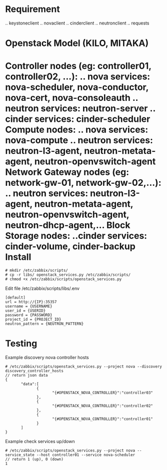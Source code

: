 Requirement
============
.. keystoneclient
.. novaclient
.. cinderclient
.. neutronclient
.. requests

Openstack Model (KILO, MITAKA)
================
Controller nodes (eg: controller01, controller02, ...):
.. nova services: nova-scheduler, nova-conductor, nova-cert, nova-consoleauth
.. neutron services: neutron-server
.. cinder services: cinder-scheduler
Compute nodes:
.. nova services: nova-compute
.. neutron services: neutron-l3-agent, neutron-metata-agent, neutron-openvswitch-agent
Network Gateway nodes (eg: network-gw-01, network-gw-02,...):
.. neutron services: neutron-l3-agent, neutron-metata-agent, neutron-openvswitch-agent, neutron-dhcp-agent,...
Block Storage nodes:
..cinder services: cinder-volume, cinder-backup
Install
========

```
# mkdir /etc/zabbix/scripts/
# cp -r libs/ openstack_services.py /etc/zabbix/scripts/
# chmod +x /etc/zabbix/scripts/openstack_services.py
```
Edit file /etc/zabbix/scripts/libs/.env
```
[default]
url = http://{IP}:35357
username = {USERNAME}
user_id = {USERID}
password = {PASSWORD}
project_id = {PROJECT_ID}
neutron_pattern = {NEUTRON_PATTERN}
```
Testing
========
Example discovery nova controller hosts
```
# /etc/zabbix/scripts/openstack_services.py --project nova --discovery discovery_controller_hosts
// return json data
{
       "data":[
              {
                     "{#OPENSTACK_NOVA_CONTROLLER}":"controller03"
              },
              {
                     "{#OPENSTACK_NOVA_CONTROLLER}":"controller02"
              },
              {
                     "{#OPENSTACK_NOVA_CONTROLLER}":"controller01"
              }
       ]
}

```
Example check services up/down
```
# /etc/zabbix/scripts/openstack_services.py --project nova --service_state --host controller01 --service nova-scheduler
// return 1 (up), 0 (down)
1
```
